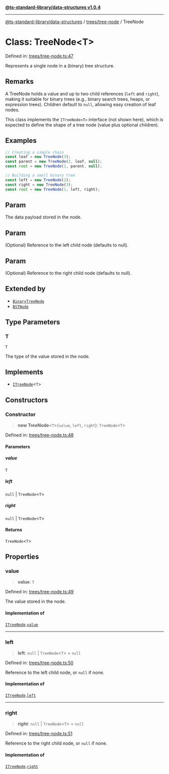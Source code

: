 [**@ts-standard-library/data-structures v1.0.4**](../../../README.md)

***

[@ts-standard-library/data-structures](../../../modules.md) / [trees/tree-node](../README.md) / TreeNode

# Class: TreeNode\<T\>

Defined in: [trees/tree-node.ts:47](https://github.com/gabaudette/ts-stdlib/blob/ea80ba1db09c741e99f8cb19e94e5a29b81b623b/packages/data-structures/src/trees/tree-node.ts#L47)

Represents a single node in a (binary) tree structure.

## Remarks

A TreeNode holds a value and up to two child references (`left` and `right`),
making it suitable for binary trees (e.g., binary search trees, heaps, or
expression trees). Children default to `null`, allowing easy creation of
leaf nodes.

This class implements the `ITreeNode<T>` interface (not shown here), which
is expected to define the shape of a tree node (value plus optional children).

## Examples

```ts
// Creating a simple chain
const leaf = new TreeNode(3);
const parent = new TreeNode(2, leaf, null);
const root = new TreeNode(1, parent, null);
```

```ts
// Building a small binary tree
const left = new TreeNode(2);
const right = new TreeNode(3);
const root = new TreeNode(1, left, right);
```

## Param

The data payload stored in the node.

## Param

(Optional) Reference to the left child node (defaults to null).

## Param

(Optional) Reference to the right child node (defaults to null).

## Extended by

- [`BinaryTreeNode`](../../binary-tree/classes/BinaryTreeNode.md)
- [`BSTNode`](../../bst/classes/BSTNode.md)

## Type Parameters

### T

`T`

The type of the value stored in the node.

## Implements

- [`ITreeNode`](../interfaces/ITreeNode.md)\<`T`\>

## Constructors

### Constructor

> **new TreeNode**\<`T`\>(`value`, `left`, `right`): `TreeNode`\<`T`\>

Defined in: [trees/tree-node.ts:48](https://github.com/gabaudette/ts-stdlib/blob/ea80ba1db09c741e99f8cb19e94e5a29b81b623b/packages/data-structures/src/trees/tree-node.ts#L48)

#### Parameters

##### value

`T`

##### left

`null` | `TreeNode`\<`T`\>

##### right

`null` | `TreeNode`\<`T`\>

#### Returns

`TreeNode`\<`T`\>

## Properties

### value

> **value**: `T`

Defined in: [trees/tree-node.ts:49](https://github.com/gabaudette/ts-stdlib/blob/ea80ba1db09c741e99f8cb19e94e5a29b81b623b/packages/data-structures/src/trees/tree-node.ts#L49)

The value stored in the node.

#### Implementation of

[`ITreeNode`](../interfaces/ITreeNode.md).[`value`](../interfaces/ITreeNode.md#value)

***

### left

> **left**: `null` \| `TreeNode`\<`T`\> = `null`

Defined in: [trees/tree-node.ts:50](https://github.com/gabaudette/ts-stdlib/blob/ea80ba1db09c741e99f8cb19e94e5a29b81b623b/packages/data-structures/src/trees/tree-node.ts#L50)

Reference to the left child node, or `null` if none.

#### Implementation of

[`ITreeNode`](../interfaces/ITreeNode.md).[`left`](../interfaces/ITreeNode.md#left)

***

### right

> **right**: `null` \| `TreeNode`\<`T`\> = `null`

Defined in: [trees/tree-node.ts:51](https://github.com/gabaudette/ts-stdlib/blob/ea80ba1db09c741e99f8cb19e94e5a29b81b623b/packages/data-structures/src/trees/tree-node.ts#L51)

Reference to the right child node, or `null` if none.

#### Implementation of

[`ITreeNode`](../interfaces/ITreeNode.md).[`right`](../interfaces/ITreeNode.md#right)
